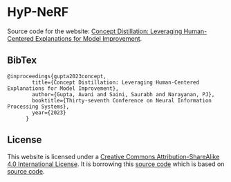 # HyP-NeRF

Source code for the website: [Concept Distillation: Leveraging Human-Centered
Explanations for Model Improvement](https://github.com/avani17101/Concept-Distilllation).

## BibTex
```
@inproceedings{gupta2023concept,
        title={Concept Distillation: Leveraging Human-Centered Explanations for Model Improvement},
        author={Gupta, Avani and Saini, Saurabh and Narayanan, PJ},
        booktitle={Thirty-seventh Conference on Neural Information Processing Systems},
        year={2023}
      }
```
## License

This website is licensed under a [Creative Commons Attribution-ShareAlike 4.0 International License](http://creativecommons.org/licenses/by-sa/4.0/). It is borrowing this [source code](https://github.com/nerfies/nerfies.github.io/) which is based on [source code](https://github.com/nerfies/nerfies.github.io).
